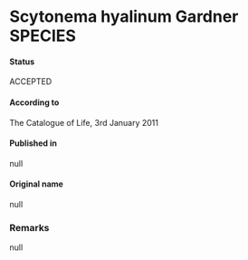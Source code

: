 Scytonema hyalinum Gardner SPECIES
=======

#### Status
ACCEPTED

#### According to
The Catalogue of Life, 3rd January 2011

#### Published in
null

#### Original name
null

### Remarks
null